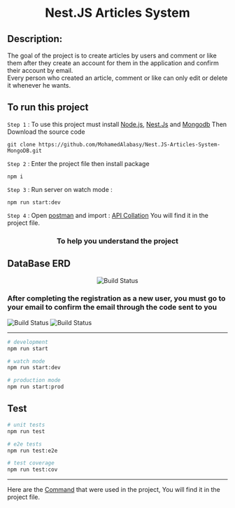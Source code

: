<h1 align="center">Nest.JS Articles System</h1>

## Description:

The goal of the project is to create articles by users and comment or like them after they create an account for them in the application and confirm their account by email.  
Every person who created an article, comment or like can only edit or delete it whenever he wants.

## To run this project

`Step 1` : To use this project must install [Node.js](https://nodejs.org/en/), [Nest.Js](https://nestjs.com/) and [Mongodb](https://www.mongodb.com/try/download/community) Then Download the source code

```
git clone https://github.com/MohamedAlabasy/Nest.JS-Articles-System-MongoDB.git
```

`Step 2` : Enter the project file then install package

```
npm i
```

`Step 3` : Run server on watch mode :

```
npm run start:dev
```

`Step 4` : Open [postman](https://www.postman.com/downloads/) and import : [API Collation](https://github.com/MohamedAlabasy/Nest.JS-Articles-System-MongoDB/blob/main/api_collection.json) You will find it in the project file.

<h3 align="center">To help you understand the project </h3>

<!-- ## Folder Structure

```bash
├── src
│   ├── casl => `for casl`
│   │      ├── ability.factory.ts => `for handel what user can and cannot do`
│   │      └── ability.module.ts
│   │
│   │
│   ├── config => `for app configuration`
│   │      ├── mongodb.config.ts
│   │      ├── sendEmail.config.ts
│   │      └── token.config.ts
│   │
│   │
│   ├── middleware
│   │       ├── check-tokens.middleware.ts => `for check tokens on all requests`
│   │       └── logger.middleware.middleware.ts => `for log url, method and statue of requests`
│   │
│   │
│   │── articles => `for handel articles code`
│   │     ├── dto => `for handel data transfer object for articles`
│   │     ├── schema => `for articles schema`
│   │     ├── articles.controller.ts => `for handel articles functions and routes (endpoints)`
│   │     ├── articles.module.ts => `for handel articles Models`
│   │     └── articles.service.ts => `for handel articles database connection and query`
│   │
│   │── comments => `for handel comments code`
│   │     ├── dto
│   │     ├── schema
│   │     ├── comments.controller.ts
│   │     ├── comments.module.ts
│   │     └── comments.service.ts
│   │
│   │── email-verification => `for handel email-verification code`
│   │     ├── dto
│   │     ├── schema
│   │     ├── email-verification.module.ts
│   │     └── email-verification.service.ts
│   │
│   │── forgot-password => `for handel forgot-password code`
│   │     ├── dto
│   │     ├── schema
│   │     ├── forgot-password.controller.ts
│   │     ├── forgot-password.module.ts
│   │     └── forgot-password.service.ts
│   │
│   │── likes => `for handel likes code`
│   │     ├── dto
│   │     ├── schema
│   │     ├── likes.controller.ts
│   │     ├── likes.module.ts
│   │     └── likes.service.ts
│   │
│   │── users => `for handel users code`
│   │      ├── dto
│   │      ├── schema
│   │      ├── users.controller.ts
│   │      ├── users.module.ts
│   │      └── users.service.ts
│   │
│   │
│   ├── pipes => `for handel custom pipe`
│   │     ├── email-lower-case.pipe.ts
│   │     ├── hash-password.pipe.ts
│   │     └── register.pipe.ts
│   │
│   │
│   ├── utilities
│   │   ├── email
│   │   │     ├── emailVerification.ts => `for send email message`
│   │   │     └── emailMessagesDesign.ts => `for email messages design ( HTML & CSS )`
│   │   ├── common.ts => `for common variables`
│   │   └── get-id-from-token.ts => `to get id from token`
│   │
│   │
│   └── main.ts => `to run the server`
└──
``` -->

## DataBase ERD

<p align="center">
   <img src="https://user-images.githubusercontent.com/93389016/197892917-d9c0067e-5adf-4078-b2c1-6e16f6c79a0e.jpg" alt="Build Status">
</p>

### After completing the registration as a new user, you must go to your email to confirm the email through the code sent to you

   <img src="https://user-images.githubusercontent.com/93389016/192886872-2c8e9c28-f0a0-4fca-ac30-77f469bb119a.png" alt="Build Status">
   <img src="https://user-images.githubusercontent.com/93389016/192886906-3bc7efe9-c79e-4379-b502-5c6ad117592c.png" alt="Build Status">
</p>

<hr>

```bash
# development
npm run start

# watch mode
npm run start:dev

# production mode
npm run start:prod
```

## Test

```bash
# unit tests
npm run test

# e2e tests
npm run test:e2e

# test coverage
npm run test:cov
```

<hr>

Here are the [Command](https://github.com/MohamedAlabasy/Nest.JS-Articles-System-MongoDB/blob/main/command.txt) that were used in the project, You will find it in the project file.
